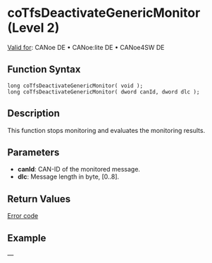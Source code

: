 # coTfsDeactivateGenericMonitor (Level 2)

[Valid for](../../../../Shared/FeatureAvailability.md): CANoe DE • CANoe:lite DE • CANoe4SW DE

## Function Syntax

```plaintext
long coTfsDeactivateGenericMonitor( void );
long coTfsDeactivateGenericMonitor( dword canId, dword dlc );
```

## Description

This function stops monitoring and evaluates the monitoring results.

## Parameters

- **canId**: CAN-ID of the monitored message.
- **dlc**: Message length in byte, [0..8].

## Return Values

[Error code](../CAPLfunctionsCANopenNLTFSErrorCodes.md)

## Example

—
